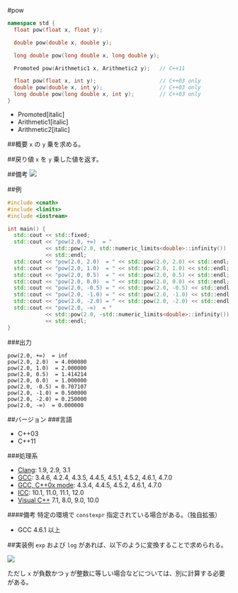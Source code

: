 #pow
```cpp
namespace std {
  float pow(float x, float y);

  double pow(double x, double y);

  long double pow(long double x, long double y);

  Promoted pow(Arithmetic1 x, Arithmetic2 y);   // C++11

  float pow(float x, int y);                    // C++03 only
  double pow(double x, int y);                  // C++03 only
  long double pow(long double x, int y);        // C++03 only
}
```
* Promoted[italic]
* Arithmetic1[italic]
* Arithmetic2[italic]

##概要
`x` の `y` 乗を求める。


##戻り値
`x` を `y` 乗した値を返す。


##備考
![](https://github.com/cpprefjp/image/raw/master/reference/cmath/pow/pow.png)


##例
```cpp
#include <cmath>
#include <limits>
#include <iostream>

int main() {
  std::cout << std::fixed;
  std::cout << "pow(2.0, +∞)  = "
            << std::pow(2.0, std::numeric_limits<double>::infinity())
            << std::endl;
  std::cout << "pow(2.0, 2.0)  = " << std::pow(2.0, 2.0) << std::endl;
  std::cout << "pow(2.0, 1.0)  = " << std::pow(2.0, 1.0) << std::endl;
  std::cout << "pow(2.0, 0.5)  = " << std::pow(2.0, 0.5) << std::endl;
  std::cout << "pow(2.0, 0.0)  = " << std::pow(2.0, 0.0) << std::endl;
  std::cout << "pow(2.0, -0.5) = " << std::pow(2.0, -0.5) << std::endl;
  std::cout << "pow(2.0, -1.0) = " << std::pow(2.0, -1.0) << std::endl;
  std::cout << "pow(2.0, -2.0) = " << std::pow(2.0, -2.0) << std::endl;
  std::cout << "pow(2.0, -∞)  = "
            << std::pow(2.0, -std::numeric_limits<double>::infinity())
            << std::endl;
}
```

###出力
```
pow(2.0, +∞)  = inf
pow(2.0, 2.0)  = 4.000000
pow(2.0, 1.0)  = 2.000000
pow(2.0, 0.5)  = 1.414214
pow(2.0, 0.0)  = 1.000000
pow(2.0, -0.5) = 0.707107
pow(2.0, -1.0) = 0.500000
pow(2.0, -2.0) = 0.250000
pow(2.0, -∞)  = 0.000000
```

##バージョン
###言語
- C++03
- C++11

###処理系
- [Clang](/implementation.md#clang): 1.9, 2.9, 3.1
- [GCC](/implementation.md#gcc): 3.4.6, 4.2.4, 4.3.5, 4.4.5, 4.5.1, 4.5.2, 4.6.1, 4.7.0
- [GCC, C++0x mode](/implementation.md#gcc): 4.3.4, 4.4.5, 4.5.2, 4.6.1, 4.7.0
- [ICC](/implementation.md#icc): 10.1, 11.0, 11.1, 12.0
- [Visual C++](/implementation.md#visual_cpp) 7.1, 8.0, 9.0, 10.0

####備考
特定の環境で `constexpr` 指定されている場合がある。（独自拡張）
- GCC 4.6.1 以上


##実装例
`exp` および `log` があれば、以下のように変換することで求められる。

![](https://raw.github.com/cpprefjp/image/master/reference/cmath/pow/pow_formula.png)

ただし `x` が負数かつ `y` が整数に等しい場合などについては、別に計算する必要がある。

